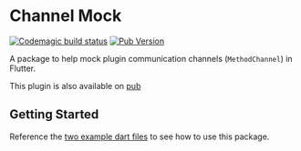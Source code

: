 # Channel Mock

[![Codemagic build status](https://api.codemagic.io/apps/633339ce6e6d53a9c831d837/633339ce6e6d53a9c831d836/status_badge.svg)](https://codemagic.io/apps/633339ce6e6d53a9c831d837/633339ce6e6d53a9c831d836/latest_build)
[![Pub Version](https://img.shields.io/pub/v/channel_mock)](https://pub.dev/packages/channel_mock)

A package to help mock plugin communication channels (`MethodChannel`) in Flutter.

This plugin is also available on [pub](https://pub.dartlang.org/packages/channel_mock)

## Getting Started

Reference the [two example dart files](https://github.com/flutter-institute/channel_mock/tree/master/example) to see how to use this package.